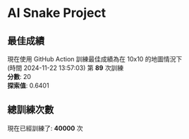 
# AI Snake Project

## **最佳成績**
現在使用 GitHub Action 訓練最佳成績為在 10x10 的地圖情況下  
(時間 2024-11-22 13:57:03) 第 **89** 次訓練  
**分數**: 20  
**探索值**: 0.6401

## 總訓練次數
現在已經訓練了: **40000** 次
